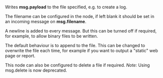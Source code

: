 Writes **msg.payload** to the file specified, e.g. to create a log.

The filename can be configured in the node, if left blank it should be set in an incoming message on **msg.filename**.

A newline is added to every message. But this can be turned off if required, for example, to allow binary files to be written.

The default behaviour is to append to the file. This can be changed to overwrite the file each time, for example if you want to output a "static" web page or report.

This node can also be configured to delete a file if required. _Note:_ Using msg.delete is now deprecated.